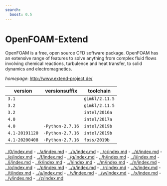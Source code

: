```yaml
---
search:
  boost: 0.5
---
```

# OpenFOAM-Extend

OpenFOAM is a free, open source CFD software package.  OpenFOAM has an extensive range of features to solve anything from complex fluid flows involving chemical reactions, turbulence and heat transfer,  to solid dynamics and electromagnetics.

*homepage*: <http://www.extend-project.de/>

version | versionsuffix | toolchain
--------|---------------|----------
``3.1`` |  | ``gimkl/2.11.5``
``3.2`` |  | ``gimkl/2.11.5``
``3.2`` |  | ``intel/2016a``
``4.0`` |  | ``intel/2017a``
``4.0`` | ``-Python-2.7.16`` | ``intel/2019b``
``4.1-20191120`` | ``-Python-2.7.16`` | ``intel/2019b``
``4.1-20200408`` | ``-Python-2.7.16`` | ``foss/2019b``

[../0/index.md](0) - [../a/index.md](a) - [../b/index.md](b) - [../c/index.md](c) - [../d/index.md](d) - [../e/index.md](e) - [../f/index.md](f) - [../g/index.md](g) - [../h/index.md](h) - [../i/index.md](i) - [../j/index.md](j) - [../k/index.md](k) - [../l/index.md](l) - [../m/index.md](m) - [../n/index.md](n) - [../o/index.md](o) - [../p/index.md](p) - [../q/index.md](q) - [../r/index.md](r) - [../s/index.md](s) - [../t/index.md](t) - [../u/index.md](u) - [../v/index.md](v) - [../w/index.md](w) - [../x/index.md](x) - [../y/index.md](y) - [../z/index.md](z)

